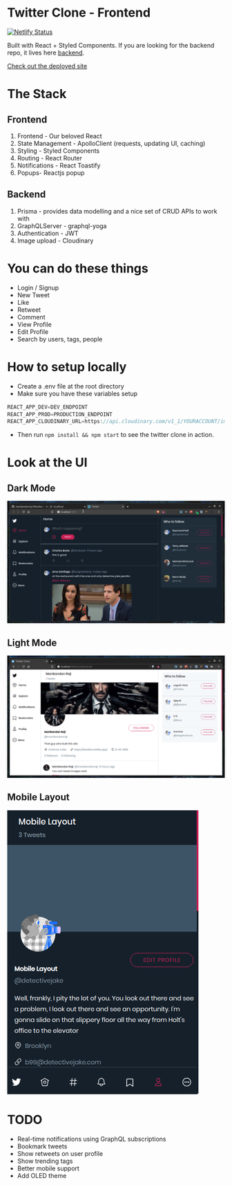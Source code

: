 # Twitter Clone - Frontend

[![Netlify Status](https://api.netlify.com/api/v1/badges/c9d04c4d-788b-45f1-9477-7cdc22982721/deploy-status)](https://app.netlify.com/sites/twitterclone22/deploys)

Built with React + Styled Components.
If you are looking for the backend repo, it lives here [backend](https://github.com/manikandanraji/twitter-clone-backend).

[Check out the deployed site](https://twitterclone22.netlify.com)

# The Stack

## Frontend

1. Frontend - Our beloved React
2. State Management - ApolloClient (requests, updating UI, caching)
3. Styling - Styled Components
4. Routing - React Router
5. Notifications - React Toastify
6. Popups- Reactjs popup

## Backend

1. Prisma - provides data modelling and a nice set of CRUD APIs to work with
2. GraphQLServer - graphql-yoga
3. Authentication - JWT
4. Image upload - Cloudinary

# You can do these things

- Login / Signup
- New Tweet
- Like
- Retweet
- Comment
- View Profile
- Edit Profile
- Search by users, tags, people

# How to setup locally

- Create a .env file at the root directory
- Make sure you have these variables setup

```js
REACT_APP_DEV=DEV_ENDPOINT
REACT_APP_PROD=PRODUCTION_ENDPOINT
REACT_APP_CLOUDINARY_URL=https://api.cloudinary.com/v1_1/YOURACCOUNT/image/upload
```

- Then run <code>npm install && npm start</code> to see the twitter clone in action.

# Look at the UI

## Dark Mode

![Dark](screenshots/twitter_clone_frontend_dark.png)

## Light Mode

![Light](screenshots/twitter_clone_frontend_light.png)

## Mobile Layout

![Mobile](screenshots/mobile_layout.png)

# TODO

- Real-time notifications using GraphQL subscriptions
- Bookmark tweets
- Show retweets on user profile
- Show trending tags
- Better mobile support
- Add OLED theme
